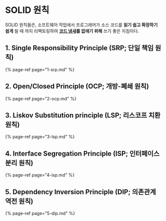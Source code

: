 # SOLID 원칙

SOLID 원칙들은, 소프트웨어 작업에서 프로그래머가 소스 코드를 **읽기 쉽고 확장하기 쉽게** 될 때 까지 리팩토링하여 [**코드 냄새**](https://ko.wikipedia.org/wiki/%EC%BD%94%EB%93%9C_%EC%8A%A4%EB%A9%9C)**를 없애기 위해** 쓰기 좋은 지침이다.

## 1. Single Responsibility Principle \(SRP; 단일 책임 원칙\)

{% page-ref page="1-srp.md" %}

## 2. Open/Closed Principle \(OCP; 개방-폐쇄 원칙\)

{% page-ref page="2-ocp.md" %}

## 3. Liskov Substitution principle \(LSP; 리스코프 치환 원칙\)

{% page-ref page="3-lsp.md" %}

## 4. Interface Segregation Principle \(ISP; 인터페이스 분리 원칙\)

{% page-ref page="4-isp.md" %}

## 5. Dependency Inversion Principle \(DIP; 의존관계 역전 원칙\)

{% page-ref page="5-dip.md" %}


